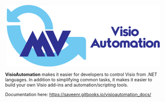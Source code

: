 <p align="center"><img src="logo/horizontal.png" alt="VisioAutomation" height="200px"></p>

**VisioAutomation** makes it easier for developers to control Visio from .NET languages. In addition to simplifying common tasks, it makes it easier to build your own Visio add-ins and automation/scripting tools. 

Documentation here: https://saveenr.gitbooks.io/visioautomation_docs/




